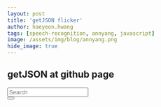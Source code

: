 ```yaml
---
layout: post
title: 'getJSON flicker' 
author: haeyeon.hwang
tags: [speech-recognition, annyang, javascript]
image: /assets/img/blog/annyang.png
hide_image: true
---
```


## **getJSON at github page**

<link href="/assets/css/bootstrap-3.1.1.min.css" rel="stylesheet" type="text/css"/>
<link href="/assets/css/hydejack-8.4.0.css" rel="stylesheet" type="text/css"/>

<script src="/assets/js/jquery-1.10.2.min.js"></script>
<script src="/assets/js/jquery-ui-1.10.4.min.js"></script>
<script src="/assets/js/bootstrap-3.1.1.min.js"></script>

<div id='modalbox'>
  <div class="input-group input-group-lg">
    <input type="text" id="getjson-demo-input" class="form-control" placeholder="Search">
    <div class="input-group-btn">
      <button id="getjson-demo-btn" class="btn btn-default" type="submit"><i class="glyphicon glyphicon-search"></i></button>
    </div>
  </div>
  <br><br>
  <div id='getjson-demo-block' class='container'>
    <div id='getjson-demo'></div>
  </div>
</div>
